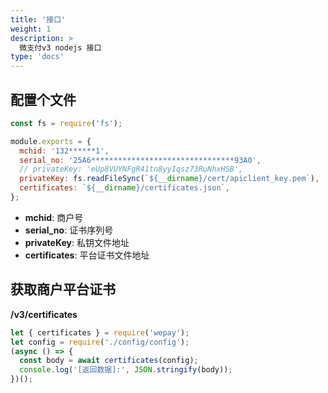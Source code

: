 ```yaml
---
title: '接口'
weight: 1
description: >
  微支付v3 nodejs 接口
type: 'docs'
---
```


## 配置个文件

```js
const fs = require('fs');

module.exports = {
  mchid: '132******1',
  serial_no: '25A6********************************93A0',
  // privateKey: 'eUp8VUYNFgR41tn8yyIqsz73RuNhxHSB',
  privateKey: fs.readFileSync(`${__dirname}/cert/apiclient_key.pem`),
  certificates: `${__dirname}/certificates.json`,
};
```

- **mchid**: 商户号
- **serial_no**: 证书序列号
- **privateKey**: 私钥文件地址
- **certificates**: 平台证书文件地址

## 获取商户平台证书

**/v3/certificates**

```js
let { certificates } = require('wepay');
let config = require('./config/config');
(async () => {
  const body = await certificates(config);
  console.log('[返回数据]:', JSON.stringify(body));
})();
```
